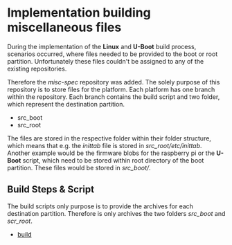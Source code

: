 # Implementation building miscellaneous files
During the implementation of the **Linux** and **U-Boot** build process,
scenarios occurred, where files needed to be provided to the boot or root
partition. Unfortunately these files couldn't be assigned to any of the existing
repositories.

Therefore the *misc-spec* repository was added. The solely purpose of this
repository is to store files for the platform. Each platform has one branch
within the repository. Each branch contains the build script and two folder,
which represent the destination partition.

* src\_boot
* src\_root

The files are stored in the respective folder within their folder structure,
which means that e.g. the *inittab* file is stored in *src\_root/etc/inittab*.
Another example would be the firmware blobs for the raspberry pi or the
**U-Boot** script, which need to be stored within root directory of the boot
partition. These files would be stored in *src\_boot/*.

## Build Steps & Script
The build scripts only purpose is to provide the archives for each destination
partition. Therefore is only archives the two folders *src\_boot* and
*scr\_root*.

* [build](usage/misc/default/platform_build)

